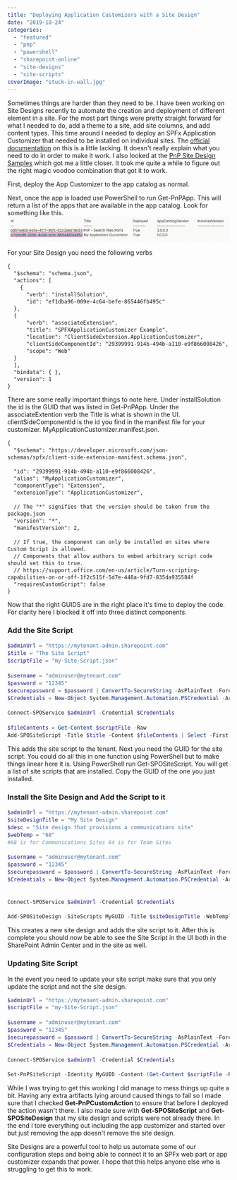 ```yaml
---
title: "Deploying Application Customizers with a Site Design"
date: "2019-10-24"
categories: 
  - "featured"
  - "pnp"
  - "powershell"
  - "sharepoint-online"
  - "site-designs"
  - "site-scripts"
coverImage: "stuck-in-wall.jpg"
---
```


Sometimes things are harder than they need to be. I have been working on Site Designs recently to automate the creation and deployment of different element in a site. For the most part things were pretty straight forward for what I needed to do, add a theme to a site, add site columns, and add content types. This time around I needed to deploy an SPFx Application Customizer that needed to be installed on individual sites. The [official documentation](https://docs.microsoft.com/en-us/sharepoint/dev/declarative-customization/site-design-json-schema#register-an-extension) on this is a little lacking. It doesn't really explain what you need to do in order to make it work. I also looked at the [PnP Site Design Samples](https://github.com/SharePoint/sp-dev-site-scripts/tree/master/samples/site-register-spfx-extension) which got me a little closer. It took me quite a while to figure out the right magic voodoo combination that got it to work.

First, deploy the App Customizer to the app catalog as normal.

Next, once the app is loaded use PowerShell to run Get-PnPApp. This will return a list of the apps that are available in the app catalog. Look for something like this.  
![](images/screen-shot-2019-10-24-at-5.44.30-pm.png)

For your Site Design you need the following verbs  

```
{
  "$schema": "schema.json",
  "actions": [
    {
      "verb": "installSolution",
      "id": "ef1dba96-009e-4c64-befe-865446fb495c"
  },
  {
      "verb": "associateExtension",
      "title": "SPFXApplicationCustomizer Example",
      "location": "ClientSideExtension.ApplicationCustomizer",
      "clientSideComponentId": "29399991-914b-494b-a110-e9f866008426",
      "scope": "Web"
  }
  ],
  "bindata": { },
  "version": 1
}
```

There are some really important things to note here. Under installSolution the id is the GUID that was listed in Get-PnPApp. Under the associateExtention verb the Title is what is shown in the UI. clientSideComponentId is the id you find in the manifest file for your customizer. MyApplicationCustomizer.manifest.json.

```
{
  "$schema": "https://developer.microsoft.com/json-schemas/spfx/client-side-extension-manifest.schema.json",

  "id": "29399991-914b-494b-a110-e9f866008426",
  "alias": "MyApplicationCustomizer",
  "componentType": "Extension",
  "extensionType": "ApplicationCustomizer",

  // The "*" signifies that the version should be taken from the package.json
  "version": "*",
  "manifestVersion": 2,

  // If true, the component can only be installed on sites where Custom Script is allowed.
  // Components that allow authors to embed arbitrary script code should set this to true.
  // https://support.office.com/en-us/article/Turn-scripting-capabilities-on-or-off-1f2c515f-5d7e-448a-9fd7-835da935584f
  "requiresCustomScript": false
}

```

Now that the right GUIDS are in the right place it's time to deploy the code. For clarity here I blocked it off into three distinct components.

### Add the Site Script

```powershell
$adminUrl = "https://mytenant-admin.sharepoint.com"
$title = "The Site Script"
$scriptFile = "my-Site-Script.json"

$username = "adminuser@mytenant.com"
$password = "12345"
$securepassword = $password | ConvertTo-SecureString -AsPlainText -Force
$Credentials = New-Object System.Management.Automation.PSCredential -ArgumentList $username, $securepassword

Connect-SPOService $adminUrl -Credential $Credentials

$fileContents = Get-Content $scriptFile -Raw
Add-SPOSiteScript -Title $title -Content $fileContents | Select -First 1 Id 

```

This adds the site script to the tenant. Next you need the GUID for the site script. You could do all this in one function using PowerShell but to make things linear here it is. Using PowerShell run Get-SPOSiteScript. You will get a list of site scripts that are installed. Copy the GUID of the one you just installed.

### Install the Site Design and Add the Script to it

```powershell
$adminUrl = "https://mytenant-admin.sharepoint.com"
$siteDesignTitle = "My Site Design"
$desc = "Site design that provisions a communications site"
$webTemp = "68"
#68 is for Communications Sites 64 is for Team Sites

$username = "adminuser@mytenant.com"
$password = "12345"
$securepassword = $password | ConvertTo-SecureString -AsPlainText -Force
$Credentials = New-Object System.Management.Automation.PSCredential -ArgumentList $username, $securepassword


Connect-SPOService $adminUrl -Credential $Credentials

Add-SPOSiteDesign -SiteScripts MyGUID -Title $siteDesignTitle -WebTemplate $webTemp -Description $desc

```

This creates a new site design and adds the site script to it. After this is complete you should now be able to see the Site Script in the UI both in the SharePoint Admin Center and in the site as well.

### Updating Site Script

In the event you need to update your site script make sure that you only update the script and not the site design.

```powershell
$adminUrl = "https://mytenant-admin.sharepoint.com"
$scriptFile = "my-Site-Script.json"

$username = "adminuser@mytenant.com"
$password = "12345"
$securepassword = $password | ConvertTo-SecureString -AsPlainText -Force
$Credentials = New-Object System.Management.Automation.PSCredential -ArgumentList $username, $securepassword

Connect-SPOService $adminUrl -Credential $Credentials

Set-PnPSiteScript -Identity MyGUID -Content (Get-Content $scriptFile -Raw)
```

While I was trying to get this working I did manage to mess things up quite a bit. Having any extra artifacts lying around caused things to fail so I made sure that I checked **Get-PnPCustomAction** to ensure that before I deployed the action wasn't there. I also made sure with **Get-SPOSiteScript** and **Get-SPOSiteDesign** that my site design and scripts were not already there. In the end I tore everything out including the app customizer and started over but just removing the app doesn't remove the site design.

Site Designs are a powerful tool to help us automate some of our configuration steps and being able to connect it to an SPFx web part or app customizer expands that power. I hope that this helps anyone else who is struggling to get this to work.
